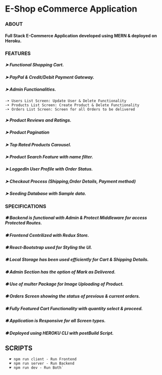 # E-Shop eCommerce Application

### ABOUT
  #### Full Stack E-Commerce Application developed using MERN & deployed on Heroku.

### FEATURES

##### ➤ Functional Shopping Cart.
##### ➤ PayPal & Credit/Debit Payment Gateway.
##### ➤ Admin Functionalities.
    -➤ Users List Screen: Update User & Delete Functionality
    -➤ Products List Screen: Create Product & Delete Functionality
    -➤ Orders List Screen: Screen for all Orders to be delivered
##### ➤ Product Reviews and Ratings.
##### ➤ Product Pagination
##### ➤ Top Rated Products Carousel.
##### ➤ Product Search Feature with name filter.
##### ➤ LoggedIn User Profile with Order Status.
##### ➤ Checkout Process (Shipping,Order Details, Payment method)
##### ➤ Seeding Database with Sample data.


### SPECIFICATIONS
  ##### ✱ Backend is functional with Admin & Protect Middleware for access Protected Routes.
  ##### ✱ Frontend Centrilized with Redux Store.
  ##### ✱ React-Bootstrap used for Styling the UI.
  ##### ✱ Local Storage has been used efficiently for Cart & Shipping Details.
  ##### ✱ Admin Section has the option of Mark as Delivered.
  ##### ✱ Use of multer Package for Image Uploading of Product.
  ##### ✱ Orders Screen showing the status of previous & current orders.
  ##### ✱ Fully Featured Cart Functionality with quantity select & proceed.
  ##### ✱ Application is Responsive for all Screen types.
  ##### ✱ Deployed using HEROKU CLI with postBuild Script.

## SCRIPTS
```
  ☛ npm run client - Run Frontend 
  ☛ npm run server - Run Backend 
  ☛ npm run dev - Run Both`
```
